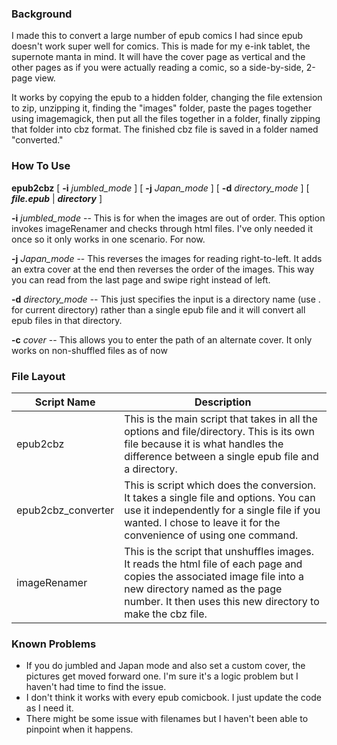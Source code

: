 ### Background
I made this to convert a large number of epub comics I had since epub doesn't work super well for comics.
This is made for my e-ink tablet, the supernote manta in mind. It will have the cover page as vertical 
and the other pages as if you were actually reading a comic, so a side-by-side, 2-page view. 

It works by copying the epub to a hidden folder, changing the file extension to zip, unzipping it, finding
the "images" folder, paste the pages together using imagemagick, then put all the files together in a folder,
finally zipping that folder into cbz format. The finished cbz file is saved in a folder named "converted."

### How To Use

**epub2cbz** [ **-i**  *jumbled_mode* ]  [ **-j**  *Japan_mode* ]  [ **-d**  *directory_mode* ]  [ ***file.epub*** | ***directory*** ]

**-i**  *jumbled_mode*   -- This is for when the images are out of order. This option invokes imageRenamer and checks through 
                     html files. I've only needed it once so it only works in one scenario. For now.

**-j**  *Japan_mode*     -- This reverses the images for reading right-to-left. It adds an extra cover at the end then
                     reverses the order of the images. This way you can read from the last page and swipe right 
                     instead of left.

**-d**  *directory_mode* -- This just specifies the input is a directory name (use . for current directory) rather than a
                     single epub file and it will convert all epub files in that directory.

**-c**  *cover*          -- This allows you to enter the path of an alternate cover. It only works on non-shuffled files as of now

### File Layout
| Script Name | Description |
-----|-----
| epub2cbz | This is the main script that takes in all the options and file/directory. This is its own file because it is what handles the difference between a single epub file and a directory. |
| epub2cbz_converter | This is script which does the conversion. It takes a single file and options. You can use it independently for a single file if you wanted. I chose to leave it for the convenience of using one command. |
| imageRenamer | This is the script that unshuffles images. It reads the html file of each page and copies the associated image file into a new directory named as the page number. It then uses this new directory to make the cbz file. |

### Known Problems
- If you do jumbled and Japan mode and also set a custom cover, the pictures get moved forward one. I'm sure it's a logic problem but I haven't had time to find the issue.
- I don't think it works with every epub comicbook. I just update the code as I need it.
- There might be some issue with filenames but I haven't been able to pinpoint when it happens.
